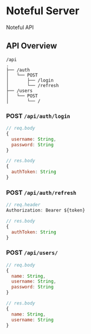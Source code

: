 # Noteful Server

Noteful API

## API Overview

```text
/api
.
├── /auth
│   └── POST
│       ├── /login
│       └── /refresh
├── /users
│   └── POST
│       └── /
```

### POST `/api/auth/login`
```js
// req.body
{
  username: String,
  password: String
}

// res.body
{
  authToken: String
}
```

### POST `/api/auth/refresh`
```js
// req.header
Authorization: Bearer ${token}

// res.body
{
  authToken: String
}
```

### POST `/api/users/`
```js
// req.body
{
  name: String,
  username: String,
  password: String
}

// res.body
{
  name: String,
  username: String
}
```
